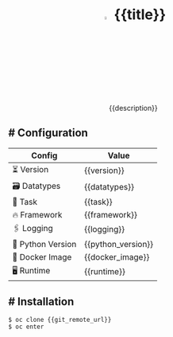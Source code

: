 <div align="center">

# <img src=".opencrate/assets/logo.svg" width="4%"> __{{title}}__

{{description}}

</div>


## __# Configuration__

| **Config** | **Value** |
| --- | --- |
| ⏳ Version | {{version}} |
| 🗃️ Datatypes | {{datatypes}} |
| 🎯 Task | {{task}} |
| 🔥 Framework | {{framework}} |
| 🖇 Logging | {{logging}} |
| 🐍 Python Version | {{python_version}} |
| 🐋 Docker Image | {{docker_image}} |
| 🖥 Runtime | {{runtime}} |

## __# Installation__

```
$ oc clone {{git_remote_url}}
$ oc enter
```